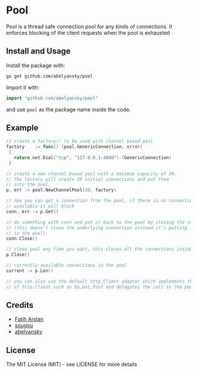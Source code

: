 # Pool

Pool is a thread safe connection pool for any kinds of connections. It enforces blocking of the client requests when the pool is exhausted


## Install and Usage

Install the package with:

```bash
go get github.com/abelyansky/pool
```

Import it with:

```go
import "github.com/abelyansky/pool"
```

and use `pool` as the package name inside the code.

## Example

```go
// create a factory() to be used with channel based pool
factory    := func() (pool.GenericConnection, error) 
 {  
   return net.Dial("tcp", "127.0.0.1:4000").(GenericConnection) 
 }

// create a new channel based pool with a maximum capacity of 30. 
// The factory will create 30 initial connections and put them
// into the pool.
p, err := pool.NewChannelPool(30, factory)

// now you can get a connection from the pool, if there is no connection
// available it will block
conn, err := p.Get()

// do something with conn and put it back to the pool by closing the connection
// (this doesn't close the underlying connection instead it's putting it back
// to the pool).
conn.Close()

// close pool any time you want, this closes all the connections inside a pool
p.Close()

// currently available connections in the pool
current := p.Len()

// you can also use the default http.Client adapter which implements the methods
// of http.Client such as Do,Get,Post and delegates the call to the pool of http.Client instances
```


## Credits

 * [Fatih Arslan](https://github.com/fatih)
 * [sougou](https://github.com/sougou)
 * [abelyansky](https://github.com/abelyansky)

## License

The MIT License (MIT) - see LICENSE for more details
